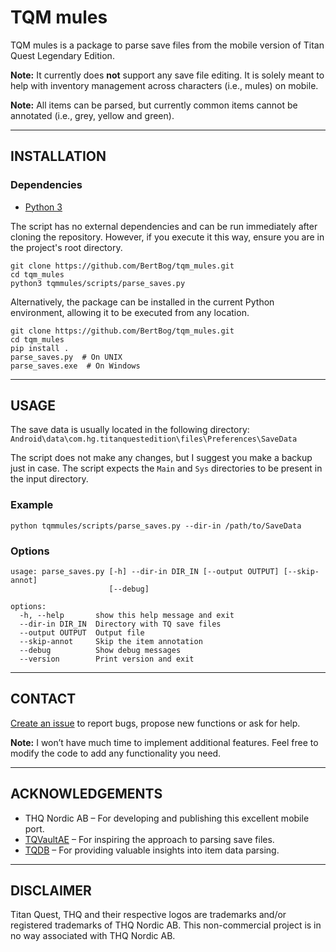 # TQM mules
TQM mules is a package to parse save files from the mobile version of Titan Quest Legendary Edition. 

**Note:** It currently does **not** support any save file editing. It is solely meant to help with inventory management
across characters (i.e., mules) on mobile. 

**Note:** All items can be parsed, but currently common items cannot be annotated (i.e., grey, yellow and green).

----

## INSTALLATION

### Dependencies 

- [Python 3](https://www.python.org/downloads/)


The script has no external dependencies and can be run immediately after cloning the repository. However, if you execute 
it this way, ensure you are in the project's root directory.

```
git clone https://github.com/BertBog/tqm_mules.git
cd tqm_mules
python3 tqmmules/scripts/parse_saves.py
```

Alternatively, the package can be installed in the current Python environment, allowing it to be executed from any 
location.

```
git clone https://github.com/BertBog/tqm_mules.git
cd tqm_mules
pip install .
parse_saves.py  # On UNIX
parse_saves.exe  # On Windows 
```

-----

## USAGE

The save data is usually located in the following directory:
`Android\data\com.hg.titanquestedition\files\Preferences\SaveData`

The script does not make any changes, but I suggest you make a backup just in case.
The script expects the `Main` and `Sys` directories to be present in the input directory.

### Example

```
python tqmmules/scripts/parse_saves.py --dir-in /path/to/SaveData
```

### Options

```
usage: parse_saves.py [-h] --dir-in DIR_IN [--output OUTPUT] [--skip-annot]
                      [--debug]

options:
  -h, --help       show this help message and exit
  --dir-in DIR_IN  Directory with TQ save files
  --output OUTPUT  Output file
  --skip-annot     Skip the item annotation
  --debug          Show debug messages
  --version        Print version and exit
```

-----

## CONTACT

[Create an issue](https://github.com/BioinformaticsPlatformWIV-ISP/PACU/issues) to report bugs, propose new functions or ask for help.

**Note:** I won’t have much time to implement additional features. Feel free to modify the code to add any functionality
you need.  

-----

## ACKNOWLEDGEMENTS

- THQ Nordic AB – For developing and publishing this excellent mobile port.
- [TQVaultAE](https://github.com/EtienneLamoureux/TQVaultAE) – For inspiring the approach to parsing save files.
- [TQDB](https://github.com/fonsleenaars/tqdb) – For providing valuable insights into item data parsing.

-----

## DISCLAIMER

Titan Quest, THQ and their respective logos are trademarks and/or registered trademarks of THQ Nordic AB. This 
non-commercial project is in no way associated with THQ Nordic AB.
